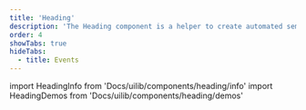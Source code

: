 ```yaml
---
title: 'Heading'
description: 'The Heading component is a helper to create automated semantic headings within a boundary of some rules.'
order: 4
showTabs: true
hideTabs:
  - title: Events
---
```


import HeadingInfo from 'Docs/uilib/components/heading/info'
import HeadingDemos from 'Docs/uilib/components/heading/demos'

<HeadingInfo />
<HeadingDemos />
